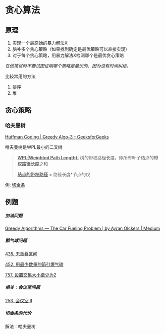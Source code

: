 # 贪心算法

## 原理

1. 实现一个最原始的暴力解法X
2. 脑补多个贪心策略（如果找到确定是最优策略可以直接实现）
3. 对于每个贪心策略，用暴力解法X检测哪个是最优贪心策略

*在做笔试时不要试图证明哪个策略是最优的，因为没有时间纠结。*

比较常用的方法

1. 排序
2. 堆

## 贪心策略

### 哈夫曼树

 [Huffman Coding | Greedy Algo-3 - GeeksforGeeks](https://www.geeksforgeeks.org/huffman-coding-greedy-algo-3/) 

哈夫曼树是WPL最小的二叉树

> **<u>WPL(Weighted Path Length):</u>** 树的带权路径长度，即所有叶子结点的**带权路径长度**之和
>
> **<u>结点的带权路径</u>** = 路径长度*节点的权

例: [切金条](###切金条的代价)

## 例题

##### 加油问题

 [Greedy Algorithms — The Car Fueling Problem | by Ayran Olckers | Medium](https://medium.com/@TheGeekiestOne/greedy-algorithms-the-car-fueling-problem-a35ccc9bb011) 

##### 戳气球问题

[435. 无重叠区间](https://leetcode.cn/problems/non-overlapping-intervals/) 

[452. 用最少数量的箭引爆气球](https://leetcode.cn/problems/minimum-number-of-arrows-to-burst-balloons/) 

[757. 设置交集大小至少为2](https://leetcode.cn/problems/set-intersection-size-at-least-two/) 

##### 相关：会议室问题

[253. 会议室 II](https://leetcode.cn/problems/meeting-rooms-ii/)

##### 切金条的代价

解法：哈夫曼树

